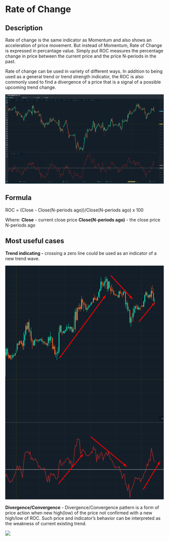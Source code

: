 # Rate of Change

## Description <a href="#description" id="description"></a>

&#x20;Rate of change is the same indicator as Momentum and also shows an acceleration of price movement. But instead of Momentum, Rate of Change is expressed in percantage value. Simply put ROC measures the percentage change in price between the current price and the price N-periods in the past.

Rate of change can be used in variety of different ways. In addition to being used as a general trend or trend strength indicator, the ROC is also commonly used to find a divergence of a price that is a signal of a possible upcoming trend change.

![](<../../../../.gitbook/assets/image (82).png>)

## Formula <a href="#formula" id="formula"></a>

&#x20;ROC = (Close - Close(N-periods ago))/Close(N-periods ago) x 100

Where: **Close** - current close price **Close(N-periods ago)** - the close price N-periods ago

## &#x20;Most useful cases  <a href="#most-useful-cases" id="most-useful-cases"></a>

**Trend indicating -** crossing a zero line could be used as an indicator of a new trend wave.

![](<../../../../.gitbook/assets/image (1) (1).png>)

**Divergence/Convergence** - Divergence/Convergence pattern is a form of price action when new high(low) of the price not confirmed with a new high/low of ROC. Such price and indicator’s behavior can be interpreted as the weakness of current existing trend.

![](https://blobscdn.gitbook.com/v0/b/gitbook-28427.appspot.com/o/assets%2F-LD6FsRvQ3jgwJIg6O7r%2F-LEiCcaLkLSDzK7fzQYN%2F-LEiFzSGukt96O3jPIiR%2Fimage.png?alt=media\&token=e5fe7d11-1581-464c-abd1-8e3f9567a81d)

